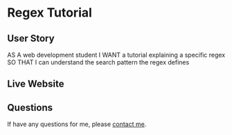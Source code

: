 # Regex Tutorial

## User Story
AS A web development student
I WANT a tutorial explaining a specific regex
SO THAT I can understand the search pattern the regex defines

## Live Website


## Questions
If have any questions for me, please [contact me](mailto:frankie01marie@yahoo.com).
